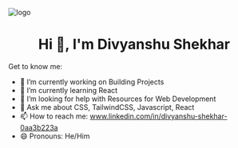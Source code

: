 ![logo]()
<h1 align="center">Hi 👋, I'm Divyanshu Shekhar</h1>

Get to know me: 
- 🔭 I’m currently working on Building Projects
- 🌱 I’m currently learning React
- 🤔 I’m looking for help with Resources for Web Development
- 💬 Ask me about CSS, TailwindCSS, Javascript, React
- 📫 How to reach me: www.linkedin.com/in/divyanshu-shekhar-0aa3b223a
- 😄 Pronouns: He/Him


